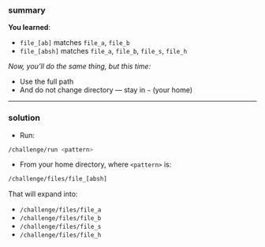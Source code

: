 ### summary
**You learned**:
  - `file_[ab]` matches `file_a`, `file_b`
  - `file_[absh]` matches `file_a`, `file_b`, `file_s`, `file_h`
 
*Now, you’ll do the same thing, but this time:*
  - Use the full path
  - And do not change directory — stay in `~` (your home)
__________
### solution 
- Run:
```bash
/challenge/run <pattern>
```
- From your home directory, where `<pattern>` is:
```bash
/challenge/files/file_[absh]
```
That will expand into:

- `/challenge/files/file_a`
- `/challenge/files/file_b`
- `/challenge/files/file_s`
- `/challenge/files/file_h`

